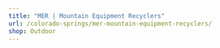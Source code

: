 ```yaml
---
title: "MER | Mountain Equipment Recyclers"
url: /colorado-springs/mer-mountain-equipment-recyclers/
shop: Outdoor
---
```

